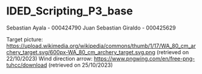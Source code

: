 # IDED_Scripting_P3_base

Sebastian Ayala - 000424790
Juan Sebastian Giraldo - 000425629

Target picture: https://upload.wikimedia.org/wikipedia/commons/thumb/1/17/WA_80_cm_archery_target.svg/600px-WA_80_cm_archery_target.svg.png (retrieved on 22/10/2023)
Wind direction arrow: https://www.pngwing.com/en/free-png-tuhcc/download (retrieved on 25/10/2023)
